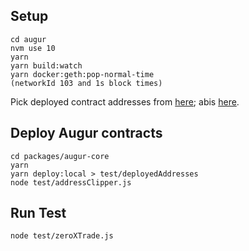 ## Setup
```
cd augur
nvm use 10
yarn
yarn build:watch
yarn docker:geth:pop-normal-time
(networkId 103 and 1s block times)
```
Pick deployed contract addresses from [here](https://github.com/AugurProject/augur/blob/master/packages/augur-artifacts/src/addresses.json); abis [here](https://github.com/AugurProject/augur/blob/master/packages/augur-artifacts/src/abi.json).

## Deploy Augur contracts
```
cd packages/augur-core
yarn
yarn deploy:local > test/deployedAddresses
node test/addressClipper.js
```

## Run Test
```
node test/zeroXTrade.js
```
